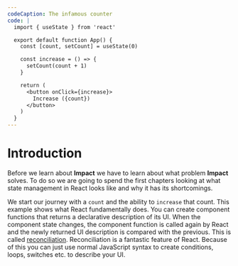 ```yaml
---
codeCaption: The infamous counter
code: |
  import { useState } from 'react'

  export default function App() {
    const [count, setCount] = useState(0)

    const increase = () => {
      setCount(count + 1)
    }

    return (
      <button onClick={increase}>
        Increase ({count})
      </button>
    )
  }
---
```


# Introduction

<ClientOnly>
 <Playground />
</ClientOnly>

Before we learn about **Impact** we have to learn about what problem **Impact** solves. To do so we are going to spend the first chapters looking at what state management in React looks like and why it has its shortcomings.

We start our journey with a `count` and the ability to `increase` that count. This example shows what React fundamentally does. You can create component functions that returns a declarative description of its UI. When the component state changes, the component function is called again by React and the newly returned UI description is compared with the previous. This is called [reconciliation](https://legacy.reactjs.org/docs/reconciliation.html). Reconciliation is a fantastic feature of React. Because of this you can just use normal JavaScript syntax to create conditions, loops, switches etc. to describe your UI.
